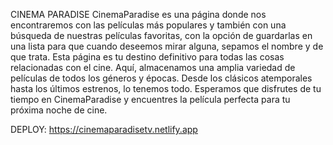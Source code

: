 CINEMA PARADISE
CinemaParadise es una página donde nos encontraremos con las películas más populares y también con una búsqueda de nuestras películas favoritas, con la opción de guardarlas en una lista para que cuando deseemos mirar alguna, sepamos el nombre y de que trata. 
Esta página es tu destino definitivo para todas las cosas relacionadas con el cine. Aquí, almacenamos una amplia variedad de películas de todos los géneros y épocas. Desde los clásicos atemporales hasta los últimos estrenos, lo tenemos todo.
Esperamos que disfrutes de tu tiempo en CinemaParadise y encuentres la película perfecta para tu próxima noche de cine. 

DEPLOY: https://cinemaparadisetv.netlify.app
